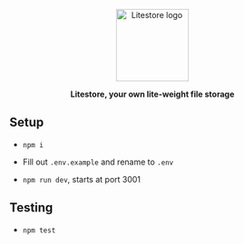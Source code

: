 <p align='center'>
    <img width='128' height='128' src='https://litestore.shadofer.com/icon.png' alt='Litestore logo' />
</p>

<p align='center'>
    <b>
        Litestore,  your own lite-weight file storage
    </b>
</p>

## Setup

- `npm i`

- Fill out `.env.example` and rename to `.env`

- `npm run dev`, starts at port 3001

## Testing

- `npm test`
